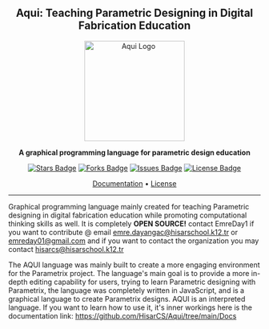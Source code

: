 <h2 align="center">Aqui: Teaching Parametric Designing in Digital Fabrication Education</h2>
<p align="center">
  <picture>
    <img src="https://github.com/user-attachments/assets/a8db4ff8-e31a-4a69-9461-b71b6426daf7" alt="Aqui Logo" width="200" />
  </picture>
</p>
<p align="center">
  <b>A graphical programming language for parametric design education</b>
</p>
<p align="center">
  <a href="https://github.com/HisarCS/Aqui/stargazers"><img src="https://img.shields.io/github/stars/HisarCS/Aqui" alt="Stars Badge"/></a>
  <a href="https://github.com/HisarCS/Aqui/network/members"><img src="https://img.shields.io/github/forks/HisarCS/Aqui" alt="Forks Badge"/></a>
  <a href="https://github.com/HisarCS/Aqui/issues"><img src="https://img.shields.io/github/issues/HisarCS/Aqui" alt="Issues Badge"/></a>
  <a href="https://github.com/HisarCS/Aqui/blob/main/LICENSE"><img src="https://img.shields.io/github/license/HisarCS/Aqui" alt="License Badge"/></a>
</p>
<p align="center">
  <a href="https://github.com/HisarCS/Aqui/tree/main/Docs">Documentation</a> •
  <a href="#https://github.com/HisarCS/Aqui/blob/main/LICENSE">License</a>
</p>

---
Graphical programming language mainly created for teaching Parametric designing in digital fabrication education while promoting computational thinking skills as well. It is completely **OPEN SOURCE!** contact EmreDay1 if you want to contribute @ email emre.dayangac@hisarschool.k12.tr or emreday01@gmail.com and if you want to contact the organization you may contact hisarcs@hisarschool.k12.tr

The AQUI language was mainly built to create a more engaging environment for the Parametrix project. The language's main goal is to provide a more in-depth editing capability for users, trying to learn Parametric designing with Parametrix, the language was completely written in JavaScript, and is a graphical language to create Parametrix designs. AQUI is an interpreted language. If you want to learn how to use it, it's inner workings here is the documentation link: https://github.com/HisarCS/Aqui/tree/main/Docs

